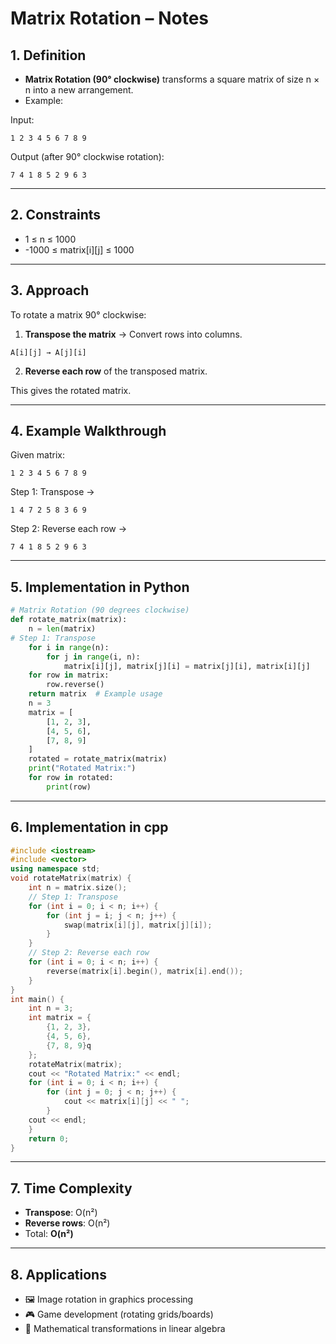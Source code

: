 # Matrix Rotation – Notes

## 1. Definition

- **Matrix Rotation (90° clockwise)** transforms a square matrix of size n × n into a new arrangement.
- Example:

Input:

```
1 2 3 4 5 6 7 8 9
```

Output (after 90° clockwise rotation):

```
7 4 1 8 5 2 9 6 3
```

---

## 2. Constraints

- 1 ≤ n ≤ 1000
- -1000 ≤ matrix[i][j] ≤ 1000

---

## 3. Approach

To rotate a matrix 90° clockwise:

1. **Transpose the matrix** → Convert rows into columns.
```
A[i][j] → A[j][i]
```
2. **Reverse each row** of the transposed matrix.

This gives the rotated matrix.

---

## 4. Example Walkthrough

Given matrix:

```
1 2 3 4 5 6 7 8 9
```

Step 1: Transpose →

```
1 4 7 2 5 8 3 6 9
```

Step 2: Reverse each row →

```
7 4 1 8 5 2 9 6 3
```

---

## 5. Implementation in Python

```python
# Matrix Rotation (90 degrees clockwise)  
def rotate_matrix(matrix):     
	n = len(matrix)          
# Step 1: Transpose     
	for i in range(n):         
		for j in range(i, n):             
			matrix[i][j], matrix[j][i] = matrix[j][i], matrix[i][j]          # Step 2: Reverse each row     
	for row in matrix:         
		row.reverse()          
	return matrix  # Example usage 
	n = 3 
	matrix = [     
		[1, 2, 3],     
		[4, 5, 6],     
		[7, 8, 9] 
	]  
	rotated = rotate_matrix(matrix) 
	print("Rotated Matrix:") 
	for row in rotated:     
		print(row)
```

---

## 6. Implementation in cpp

```cpp
#include <iostream> 
#include <vector> 
using namespace std;  
void rotateMatrix(matrix) {     
	int n = matrix.size();          
	// Step 1: Transpose     
	for (int i = 0; i < n; i++) {         
		for (int j = i; j < n; j++) {             
			swap(matrix[i][j], matrix[j][i]);         
		}     
	}          
	// Step 2: Reverse each row     
	for (int i = 0; i < n; i++) {         
		reverse(matrix[i].begin(), matrix[i].end());     
	} 
}  
int main() {     
	int n = 3;     
	int matrix = {         
		{1, 2, 3},         
		{4, 5, 6},         
		{7, 8, 9}q     
	};          
	rotateMatrix(matrix);          
	cout << "Rotated Matrix:" << endl;     
	for (int i = 0; i < n; i++) {         
		for (int j = 0; j < n; j++) {             
			cout << matrix[i][j] << " ";         
		}         
	cout << endl;     
	}          
	return 0; 
}
```

---

## 7. Time Complexity

- **Transpose**: O(n²)
- **Reverse rows**: O(n²)
- Total: **O(n²)**

---

## 8. Applications

- 🖼 Image rotation in graphics processing
- 🎮 Game development (rotating grids/boards)
- 🔢 Mathematical transformations in linear algebra